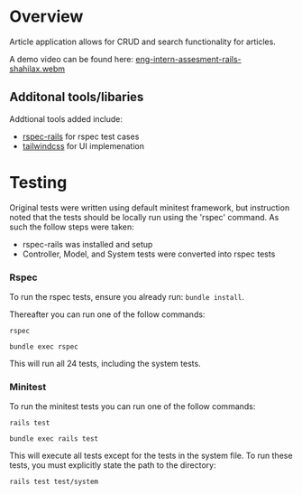 # Overview
Article application allows for CRUD and search functionality for articles.

A demo video can be found here: [eng-intern-assesment-rails-shahilax.webm](https://github.com/Shopify/eng-intern-assessment-rails/assets/46412618/c146e6b1-a65e-4250-af57-c1327aabfe00)

## Additonal tools/libaries
Addtional tools added include:
- [rspec-rails](https://rspec.info/documentation/6.0/rspec-rails/) for rspec test cases
- [tailwindcss](https://tailwindcss.com/) for UI implemenation

# Testing
Original tests were written using default minitest framework, but instruction noted that the tests should be locally run using the 'rspec' command. As such the follow steps were taken:
- rspec-rails was installed and setup
- Controller, Model, and System tests were converted into rspec tests


### Rspec
To run the rspec tests, ensure you already run: ```bundle install```. 

Thereafter you can run one of the follow commands:
```
rspec
```

```
bundle exec rspec 
```
This will run all 24 tests, including the system tests.


### Minitest

To run the minitest tests you can run one of the follow commands:
```
rails test
```
```
bundle exec rails test
```
This will execute all tests except for the tests in the system file. To run these tests, you must explicitly state the path to the directory:
```
rails test test/system
```

